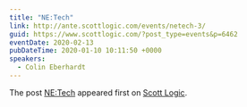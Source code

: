 ```yaml
---
title: "NE:Tech"
link: http://ante.scottlogic.com/events/netech-3/
guid: https://www.scottlogic.com/?post_type=events&p=6462
eventDate: 2020-02-13
pubDateTime: 2020-01-10 10:11:50 +0000
speakers:
  - Colin Eberhardt
---
```


<p>The post <a rel="nofollow" href="http://ante.scottlogic.com/events/netech-3/">NE:Tech</a> appeared first on <a rel="nofollow" href="http://ante.scottlogic.com">Scott Logic</a>.</p>